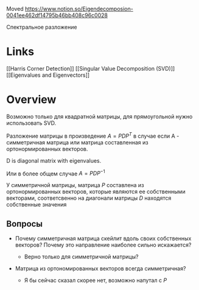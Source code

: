 
Moved
https://www.notion.so/Eigendecomposion-0041ee462df14795b46bb408c96c0028

Спектральное разложение

# Links

[[Harris Corner Detection]]
[[Singular Value Decomposition (SVD)]]
[[Eigenvalues and Eigenvectors]]


# Overview

Возможно только для квадратной матрицы, для прямоугольной нужно использовать SVD.

Разложение матрицы в произведение $A = PDP^T$ в случае если А - симметричная матрица или матрица составленная из ортонормированных векторов.

D is diagonal matrix with eigenvalues.

Или в более общем случае $A = PDP^{-1}$

У симметричной матрицы, матрица $P$ составлена из ортонормированных векторов, которые являются ее собственными векторами, соответсвенно на диагонали матрицы $D$ находятся собственные значения

## Вопросы

- Почему симметричная матрица скейлит вдоль своих собственных векторов? Почему это направление наиболее сильно искажается?
	- Верно только для симметричной матрицы?

- Матрица из ортономированных векторов всегда симметричная?
	- Я бы сейчас сказал скорее нет, возможно напутал с $P$